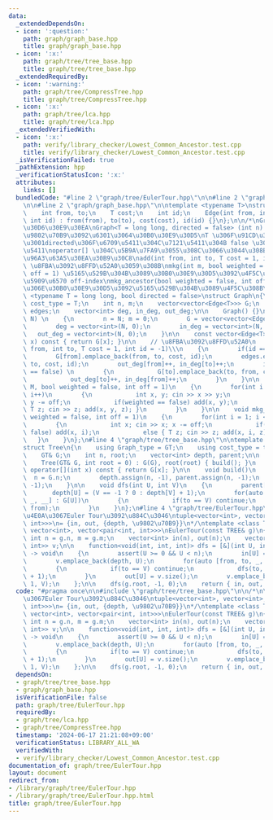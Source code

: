```yaml
---
data:
  _extendedDependsOn:
  - icon: ':question:'
    path: graph/graph_base.hpp
    title: graph/graph_base.hpp
  - icon: ':x:'
    path: graph/tree/tree_base.hpp
    title: graph/tree/tree_base.hpp
  _extendedRequiredBy:
  - icon: ':warning:'
    path: graph/tree/CompressTree.hpp
    title: graph/tree/CompressTree.hpp
  - icon: ':x:'
    path: graph/tree/lca.hpp
    title: graph/tree/lca.hpp
  _extendedVerifiedWith:
  - icon: ':x:'
    path: verify/library_checker/Lowest_Common_Ancestor.test.cpp
    title: verify/library_checker/Lowest_Common_Ancestor.test.cpp
  _isVerificationFailed: true
  _pathExtension: hpp
  _verificationStatusIcon: ':x:'
  attributes:
    links: []
  bundledCode: "#line 2 \"graph/tree/EulerTour.hpp\"\n\n#line 2 \"graph/tree/tree_base.hpp\"\
    \n\n#line 2 \"graph/graph_base.hpp\"\n\ntemplate <typename T>\nstruct Edge\n{\n\
    \    int from, to;\n    T cost;\n    int id;\n    Edge(int from, int to, T cost,\
    \ int id) : from(from), to(to), cost(cost), id(id) {}\n};\n\n/*\nGraph \u30E9\u30A4\
    \u30D6\u30E9\u30EA\nGraph<T = long long, directed = false> (int n) : n \u500B\u306E\
    \u9802\u70B9\u3092\u6301\u3064\u30B0\u30E9\u30D5\nT \u306F\u91CD\u307F\u306E\u578B\
    \u3001directed\u306F\u6709\u5411\u304C\u7121\u5411\u304B false \u306A\u3089\u7121\
    \u5411\noperator[] \u304C\u5B9A\u7FA9\u3055\u308C\u3066\u3044\u308B G[x] : x \u306E\
    \u96A3\u63A5\u30EA\u30B9\u30C8\nadd(int from, int to, T cost = 1, int id = -1)\
    \ \u8FBA\u3092\u8FFD\u52A0\u3059\u308B\nmkg(int m, bool weighted = false, int\
    \ off = 1) \u5165\u529B\u304B\u3089\u30B0\u30E9\u30D5\u3092\u4F5C\u308B m \u306F\
    \u5909\u6570 off-index\nmkg_ancestor(bool weighted = false, int off = 1) n-1\u8FBA\
    \u306E\u30B0\u30E9\u30D5\u3092\u5165\u529B\u304B\u3089\u4F5C\u308B\n*/\ntemplate\
    \ <typename T = long long, bool directed = false>\nstruct Graph\n{\n    using\
    \ cost_type = T;\n    int n, m;\n    vector<vector<Edge<T>>> G;\n    vector<Edge<T>>\
    \ edges;\n    vector<int> deg, in_deg, out_deg;\n\n    Graph() {}\n    Graph(int\
    \ N) \n    {\n        n = N; m = 0;\n        G = vector<vector<Edge<T>>>(N);\n\
    \        deg = vector<int>(N, 0);\n        in_deg = vector<int>(N, 0);\n     \
    \   out_deg = vector<int>(N, 0);\n    }\n\n    const vector<Edge<T>>& operator[](int\
    \ x) const { return G[x]; }\n\n    // \u8FBA\u3092\u8FFD\u52A0\n    void add(int\
    \ from, int to, T cost = 1, int id = -1)\\\n    {\n        if(id == -1) id = m++;\n\
    \        G[from].emplace_back(from, to, cost, id);\n        edges.emplace_back(from,\
    \ to, cost, id);\n        out_deg[from]++, in_deg[to]++;\n        if(directed\
    \ == false) \n        {\n            G[to].emplace_back(to, from, cost, id);\n\
    \            out_deg[to]++, in_deg[from]++;\n        }\n    }\n\n    void mkg(int\
    \ M, bool weighted = false, int off = 1)\n    {\n        for(int i = 0; i < M;\
    \ i++)\n        {\n            int x, y; cin >> x >> y;\n            x -= off,\
    \ y -= off;\n            if(weighted == false) add(x, y);\n            else {\
    \ T z; cin >> z; add(x, y, z); }\n        }\n    }\n\n    void mkg_ancestor(bool\
    \ weighted = false, int off = 1)\n    {\n        for(int i = 1; i < n; i++)\n\
    \        {\n            int x; cin >> x; x -= off;\n            if(weighted ==\
    \ false) add(x, i);\n            else { T z; cin >> z; add(x, i, z); }\n     \
    \   }\n    }\n};\n#line 4 \"graph/tree/tree_base.hpp\"\n\ntemplate <class GT>\n\
    struct Tree\n{\n    using Graph_type = GT;\n    using cost_type = typename GT::cost_type;\n\
    \    GT& G;\n    int n, root;\n    vector<int> depth, parent;\n\n    Tree() {}\n\
    \    Tree(GT& G, int root = 0) : G(G), root(root) { build(); }\n    const vector<Edge<cost_type>>&\
    \ operator[](int x) const { return G[x]; }\n\n    void build()\n    {\n      \
    \  n = G.n;\n        depth.assign(n, -1), parent.assign(n, -1);\n        dfs(root,\
    \ -1);\n    }\n\n    void dfs(int U, int V)\n    {\n        parent[U] = V;\n \
    \       depth[U] = (V == -1 ? 0 : depth[V] + 1);\n        for(auto [from, to,\
    \ _, __] : G[U])\n        {\n            if(to == V) continue;\n            dfs(to,\
    \ from);\n        }\n    }\n};\n#line 4 \"graph/tree/EulerTour.hpp\"\n\n/*\n\u6728\
    \u4E0A\u3067Euler Tour\u3092\u884C\u3046\ntuple<vector<int>, vector<int>, vector<pair<int,\
    \ int>>>\n= {in, out, {depth, \u9802\u70B9}}\n*/\ntemplate <class TREE>\ntuple<vector<int>,\
    \ vector<int>, vector<pair<int, int>>>\nEulerTour(const TREE& g)\n{\n    const\
    \ int n = g.n, m = g.m;\n    vector<int> in(n), out(n);\n    vector<pair<int,\
    \ int>> v;\n\n    function<void(int, int, int)> dfs = [&](int U, int V, int depth)\
    \ -> void\n    {\n        assert(U >= 0 && U < n);\n        in[U] = v.size();\n\
    \        v.emplace_back(depth, U);\n        for(auto [from, to, _, __] : g[U])\n\
    \        {\n            if(to == V) continue;\n            dfs(to, from, depth\
    \ + 1);\n        }\n        out[U] = v.size();\n        v.emplace_back(depth -\
    \ 1, V);\n    };\n\n    dfs(g.root, -1, 0);\n    return { in, out, v };\n}\n"
  code: "#pragma once\n\n#include \"graph/tree/tree_base.hpp\"\n\n/*\n\u6728\u4E0A\
    \u3067Euler Tour\u3092\u884C\u3046\ntuple<vector<int>, vector<int>, vector<pair<int,\
    \ int>>>\n= {in, out, {depth, \u9802\u70B9}}\n*/\ntemplate <class TREE>\ntuple<vector<int>,\
    \ vector<int>, vector<pair<int, int>>>\nEulerTour(const TREE& g)\n{\n    const\
    \ int n = g.n, m = g.m;\n    vector<int> in(n), out(n);\n    vector<pair<int,\
    \ int>> v;\n\n    function<void(int, int, int)> dfs = [&](int U, int V, int depth)\
    \ -> void\n    {\n        assert(U >= 0 && U < n);\n        in[U] = v.size();\n\
    \        v.emplace_back(depth, U);\n        for(auto [from, to, _, __] : g[U])\n\
    \        {\n            if(to == V) continue;\n            dfs(to, from, depth\
    \ + 1);\n        }\n        out[U] = v.size();\n        v.emplace_back(depth -\
    \ 1, V);\n    };\n\n    dfs(g.root, -1, 0);\n    return { in, out, v };\n}"
  dependsOn:
  - graph/tree/tree_base.hpp
  - graph/graph_base.hpp
  isVerificationFile: false
  path: graph/tree/EulerTour.hpp
  requiredBy:
  - graph/tree/lca.hpp
  - graph/tree/CompressTree.hpp
  timestamp: '2024-06-17 21:21:08+09:00'
  verificationStatus: LIBRARY_ALL_WA
  verifiedWith:
  - verify/library_checker/Lowest_Common_Ancestor.test.cpp
documentation_of: graph/tree/EulerTour.hpp
layout: document
redirect_from:
- /library/graph/tree/EulerTour.hpp
- /library/graph/tree/EulerTour.hpp.html
title: graph/tree/EulerTour.hpp
---
```

